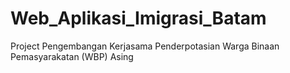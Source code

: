 # Web_Aplikasi_Imigrasi_Batam
Project Pengembangan Kerjasama Penderpotasian Warga Binaan Pemasyarakatan (WBP) Asing
